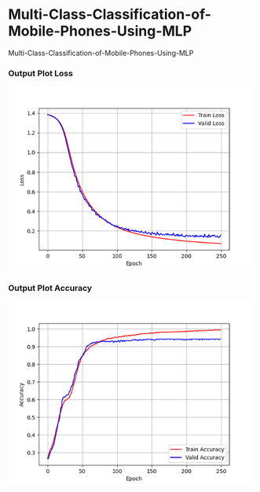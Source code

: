 # Multi-Class-Classification-of-Mobile-Phones-Using-MLP
Multi-Class-Classification-of-Mobile-Phones-Using-MLP


### Output Plot Loss
<img src="loss.png" alt="Loss" title="Loss" width="500"/>

### Output Plot Accuracy
<img src="acc.png" alt="Plot Accuracy" title="Plot Accuracy" width="500"/>

